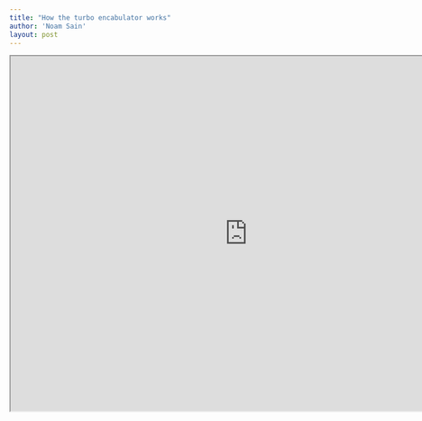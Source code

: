 ```yaml
---
title: "How the turbo encabulator works"
author: 'Noam Sain'
layout: post
---
```


<iframe height="630" src="https://www.youtube.com/embed/rLDgQg6bq7o?feature=oembed" title="Turbo Encabulator" width="840"></iframe>